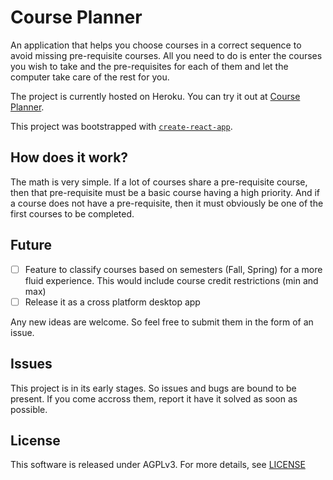 # Course Planner

An application that helps you choose courses in a correct sequence to avoid missing pre-requisite courses. All you need to do is enter the courses you wish to take and the pre-requisites for each of them and let the computer take care of the rest for you.

The project is currently hosted on Heroku. You can try it out at [Course Planner](http://plancourses.herokuapp.com/).

This project was bootstrapped with [`create-react-app`](https://github.com/facebookincubator/create-react-app).

## How does it work?

The math is very simple. If a lot of courses share a pre-requisite course, then that pre-requisite must be a basic course having a high priority. And if a course does not have a pre-requisite, then it must obviously be one of the first courses to be completed.

## Future

- [ ] Feature to classify courses based on semesters (Fall, Spring) for a more fluid experience. This would include course credit restrictions (min and max)
- [ ] Release it as a cross platform desktop app

Any new ideas are welcome. So feel free to submit them in the form of an issue.

## Issues

This project is in its early stages. So issues and bugs are bound to be present. If you come accross them, report it have it solved as soon as possible.

## License

This software is released under AGPLv3. For more details, see [LICENSE](LICENSE)
